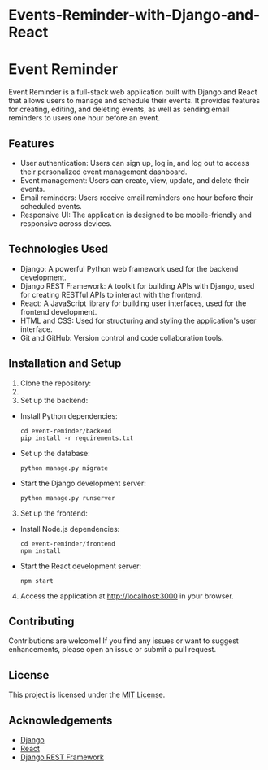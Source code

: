 # Events-Reminder-with-Django-and-React
# Event Reminder

Event Reminder is a full-stack web application built with Django and React that allows users to manage and schedule their events. It provides features for creating, editing, and deleting events, as well as sending email reminders to users one hour before an event.

## Features

- User authentication: Users can sign up, log in, and log out to access their personalized event management dashboard.
- Event management: Users can create, view, update, and delete their events.
- Email reminders: Users receive email reminders one hour before their scheduled events.
- Responsive UI: The application is designed to be mobile-friendly and responsive across devices.

## Technologies Used

- Django: A powerful Python web framework used for the backend development.
- Django REST Framework: A toolkit for building APIs with Django, used for creating RESTful APIs to interact with the frontend.
- React: A JavaScript library for building user interfaces, used for the frontend development.
- HTML and CSS: Used for structuring and styling the application's user interface.
- Git and GitHub: Version control and code collaboration tools.

## Installation and Setup

1. Clone the repository:
2. 
3. Set up the backend:

- Install Python dependencies:

  ```
  cd event-reminder/backend
  pip install -r requirements.txt
  ```

- Set up the database:

  ```
  python manage.py migrate
  ```

- Start the Django development server:

  ```
  python manage.py runserver
  ```

3. Set up the frontend:

- Install Node.js dependencies:

  ```
  cd event-reminder/frontend
  npm install
  ```

- Start the React development server:

  ```
  npm start
  ```

4. Access the application at [http://localhost:3000](http://localhost:3000) in your browser.

## Contributing

Contributions are welcome! If you find any issues or want to suggest enhancements, please open an issue or submit a pull request.

## License

This project is licensed under the [MIT License](LICENSE).

## Acknowledgements

- [Django](https://www.djangoproject.com/)
- [React](https://reactjs.org/)
- [Django REST Framework](https://www.django-rest-framework.org/)




